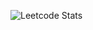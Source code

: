 ![Leetcode Stats]([https://leetcard.jacoblin.cool/JacobLinCool](https://leetcode.com/Sosnin-Artur))
